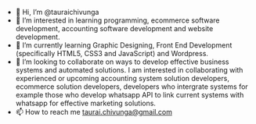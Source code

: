 - 👋 Hi, I’m @tauraichivunga
- 👀 I’m interested in learning programming, ecommerce software development, accounting software development and website development. 
- 🌱 I’m currently learning Graphic Designing, Front End Development (specifically HTML5, CSS3 and JavaScript) and Wordpress.
- 💞️ I’m looking to collaborate on ways to develop effective business systems and automated solutions. I am interested in collaborating with experienced or upcoming accounting system solution developers, ecommerce solution developers, developers who intergrate systems for example those who develop whatsapp API to link current systems with whatsapp for effective marketing solutions.
- 📫 How to reach me taurai.chivunga@gmail.com

<!---
tauraichivunga/tauraichivunga is a ✨ special ✨ repository because its `README.md` (this file) appears on your GitHub profile.
You can click the Preview link to take a look at your changes.
--->
